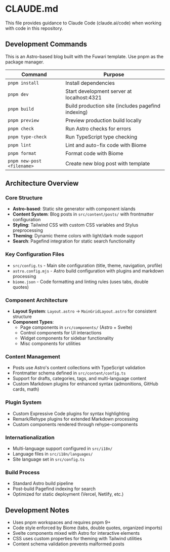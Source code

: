 # CLAUDE.md

This file provides guidance to Claude Code (claude.ai/code) when working with code in this repository.

## Development Commands

This is an Astro-based blog built with the Fuwari template. Use pnpm as the package manager.

| Command | Purpose |
|---------|---------|
| `pnpm install` | Install dependencies |
| `pnpm dev` | Start development server at localhost:4321 |
| `pnpm build` | Build production site (includes pagefind indexing) |
| `pnpm preview` | Preview production build locally |
| `pnpm check` | Run Astro checks for errors |
| `pnpm type-check` | Run TypeScript type checking |
| `pnpm lint` | Lint and auto-fix code with Biome |
| `pnpm format` | Format code with Biome |
| `pnpm new-post <filename>` | Create new blog post with template |

## Architecture Overview

### Core Structure
- **Astro-based**: Static site generator with component islands
- **Content System**: Blog posts in `src/content/posts/` with frontmatter configuration
- **Styling**: Tailwind CSS with custom CSS variables and Stylus preprocessing
- **Theming**: Dynamic theme colors with light/dark mode support
- **Search**: Pagefind integration for static search functionality

### Key Configuration Files
- `src/config.ts` - Main site configuration (title, theme, navigation, profile)
- `astro.config.mjs` - Astro build configuration with plugins and markdown processing
- `biome.json` - Code formatting and linting rules (uses tabs, double quotes)

### Component Architecture
- **Layout System**: `Layout.astro` → `MainGridLayout.astro` for consistent structure
- **Component Types**:
  - Page components in `src/components/` (Astro + Svelte)
  - Control components for UI interactions
  - Widget components for sidebar functionality
  - Misc components for utilities

### Content Management
- Posts use Astro's content collections with TypeScript validation
- Frontmatter schema defined in `src/content/config.ts`
- Support for drafts, categories, tags, and multi-language content
- Custom Markdown plugins for enhanced syntax (admonitions, GitHub cards, math)

### Plugin System
- Custom Expressive Code plugins for syntax highlighting
- Remark/Rehype plugins for extended Markdown processing
- Custom components rendered through rehype-components

### Internationalization
- Multi-language support configured in `src/i18n/`
- Language files in `src/i18n/languages/`
- Site language set in `src/config.ts`

### Build Process
- Standard Astro build pipeline
- Post-build Pagefind indexing for search
- Optimized for static deployment (Vercel, Netlify, etc.)

## Development Notes

- Uses pnpm workspaces and requires pnpm 9+
- Code style enforced by Biome (tabs, double quotes, organized imports)
- Svelte components mixed with Astro for interactive elements
- CSS uses custom properties for theming with Tailwind utilities
- Content schema validation prevents malformed posts